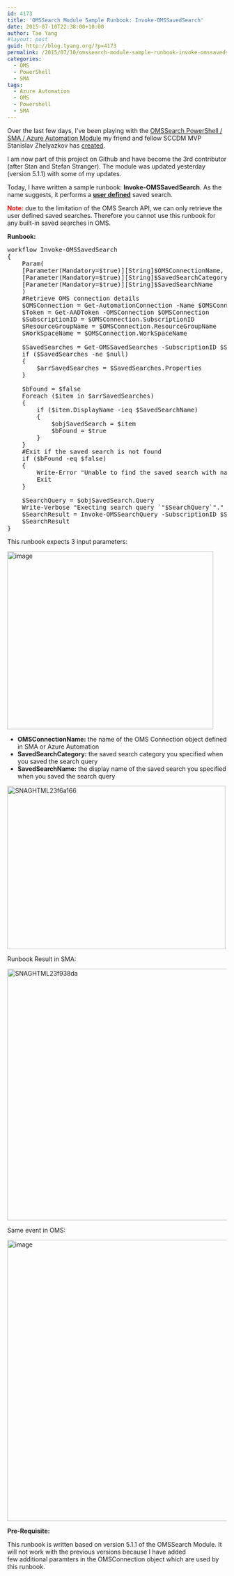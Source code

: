 ```yaml
---
id: 4173
title: 'OMSSearch Module Sample Runbook: Invoke-OMSSavedSearch'
date: 2015-07-10T22:38:00+10:00
author: Tao Yang
#layout: post
guid: http://blog.tyang.org/?p=4173
permalink: /2015/07/10/omssearch-module-sample-runbook-invoke-omssavedsearch/
categories:
  - OMS
  - PowerShell
  - SMA
tags:
  - Azure Automation
  - OMS
  - Powershell
  - SMA
---
```

Over the last few days, I've been playing with the <a href="https://github.com/slavizh/OMSSearch" target="_blank">OMSSearch PowerShell / SMA / Azure Automation Module</a> my friend and fellow SCCDM MVP Stanislav Zhelyazkov has <a href="https://cloudadministrator.wordpress.com/2015/06/05/programmatically-search-operations-management-suite/" target="_blank">created</a>.

I am now part of this project on Github and have become the 3rd contributor (after Stan and Stefan Stranger). The module was updated yesterday (version 5.1.1) with some of my updates.

Today, I have written a sample runbook: <strong>Invoke-OMSSavedSearch</strong>. As the name suggests, it performs a <strong><u>user defined</u></strong> saved search.

<strong><span style="color: #ff0000;">Note:</span></strong> due to the limitation of the OMS Search API, we can only retrieve the user defined saved searches. Therefore you cannot use this runbook for any built-in saved searches in OMS.

<strong>Runbook:</strong>
<pre language="PowerShell">workflow Invoke-OMSSavedSearch
{
    Param(
    [Parameter(Mandatory=$true)][String]$OMSConnectionName,
    [Parameter(Mandatory=$true)][String]$SavedSearchCategory,
    [Parameter(Mandatory=$true)][String]$SavedSearchName
    )
    #Retrieve OMS connection details
    $OMSConnection = Get-AutomationConnection -Name $OMSConnectionName
    $Token = Get-AADToken -OMSConnection $OMSConnection
    $SubscriptionID = $OMSConnection.SubscriptionID
    $ResourceGroupName = $OMSConnection.ResourceGroupName
    $WorkSpaceName = $OMSConnection.WorkSpaceName

    $SavedSearches = Get-OMSSavedSearches -SubscriptionID $SubscriptionID -ResourceGroupName $ResourceGroupName -OMSWorkspaceName $WorkSpaceName -Token $Token
    if ($SavedSearches -ne $null)
    {
        $arrSavedSearches = $SavedSearches.Properties
    }

    $bFound = $false
    Foreach ($item in $arrSavedSearches)
    {
        if ($item.DisplayName -ieq $SavedSearchName)
        {
            $objSavedSearch = $item
            $bFound = $true
        }
    }
    #Exit if the saved search is not found
    if ($bFound -eq $false)
    {
        Write-Error "Unable to find the saved search with name '$SavedSearchName' in category '$SavedSearchCategory'."
        Exit
    }

    $SearchQuery = $objSavedSearch.Query
    Write-Verbose "Execting search query `"$SearchQuery`"."
    $SearchResult = Invoke-OMSSearchQuery -SubscriptionID $SubscriptionID -ResourceGroupName $ResourceGroupName -OMSWorkspaceName $WorkSpaceName -Query $SearchQuery -Token $Token
    $SearchResult
}
</pre>
This runbook expects 3 input parameters:

<a href="http://blog.tyang.org/wp-content/uploads/2015/07/image20.png"><img style="background-image: none; padding-top: 0px; padding-left: 0px; display: inline; padding-right: 0px; border: 0px;" title="image" src="http://blog.tyang.org/wp-content/uploads/2015/07/image_thumb20.png" alt="image" width="473" height="409" border="0" /></a>
<ul>
	<li><strong>OMSConnectionName:</strong> the name of the OMS Connection object defined in SMA or Azure Automation</li>
	<li><strong>SavedSearchCategory:</strong> the saved search category you specified when you saved the search query</li>
	<li><strong>SavedSearchName:</strong> the display name of the saved search you specified when you saved the search query</li>
</ul>
<a href="http://blog.tyang.org/wp-content/uploads/2015/07/SNAGHTML23f6a166.png"><img style="background-image: none; padding-top: 0px; padding-left: 0px; display: inline; padding-right: 0px; border: 0px;" title="SNAGHTML23f6a166" src="http://blog.tyang.org/wp-content/uploads/2015/07/SNAGHTML23f6a166_thumb.png" alt="SNAGHTML23f6a166" width="501" height="375" border="0" /></a>

Runbook Result in SMA:

<a href="http://blog.tyang.org/wp-content/uploads/2015/07/SNAGHTML23f938da.png"><img style="background-image: none; padding-top: 0px; padding-left: 0px; display: inline; padding-right: 0px; border: 0px;" title="SNAGHTML23f938da" src="http://blog.tyang.org/wp-content/uploads/2015/07/SNAGHTML23f938da_thumb.png" alt="SNAGHTML23f938da" width="680" height="578" border="0" /></a>

Same event in OMS:

<a href="http://blog.tyang.org/wp-content/uploads/2015/07/image21.png"><img style="background-image: none; padding-top: 0px; padding-left: 0px; display: inline; padding-right: 0px; border: 0px;" title="image" src="http://blog.tyang.org/wp-content/uploads/2015/07/image_thumb21.png" alt="image" width="986" height="646" border="0" /></a>

<strong>Pre-Requisite:</strong>

This runbook is written based on version 5.1.1 of the OMSSearch Module. It will not work with the previous versions because I have added few additional paramters in the OMSConnection object which are used by this runbook.